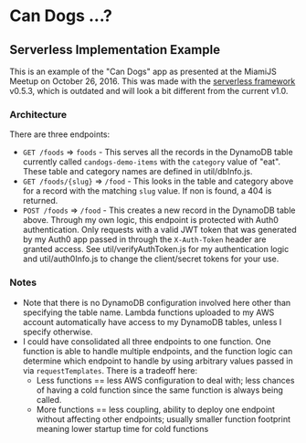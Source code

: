 # Can Dogs ...?
## Serverless Implementation Example

This is an example of the "Can Dogs" app as presented at the MiamiJS Meetup on October 26, 2016. This was made with the [serverless framework](http://serverless.com) v0.5.3, which is outdated and will look a bit different from the current v1.0.

### Architecture

There are three endpoints:

- `GET /foods` => `foods` - This serves all the records in the DynamoDB table currently called `candogs-demo-items` with the `category` value of "eat". These table and category names are defined in util/dbInfo.js.
- `GET /foods/{slug}` => `/food` - This looks in the table and category above for a record with the matching `slug` value. If non is found, a 404 is returned.
- `POST /foods` => `/food` - This creates a new record in the DynamoDB table above. Through my own logic, this endpoint is protected with Auth0 authentication. Only requests with a valid JWT token that was generated by my Auth0 app passed in through the `X-Auth-Token` header are granted access. See util/verifyAuthToken.js for my authentication logic and util/auth0Info.js to change the client/secret tokens for your use.

### Notes

- Note that there is no DynamoDB configuration involved here other than specifying the table name. Lambda functions uploaded to my AWS account automatically have access to my DynamoDB tables, unless I specify otherwise.
- I could have consolidated all three endpoints to one function. One function is able to handle multiple endpoints, and the function logic can determine which endpoint to handle by using arbitrary values passed in via `requestTemplates`. There is a tradeoff here:
  - Less functions == less AWS configuration to deal with; less chances of having a cold function since the same function is always being called.
  - More functions == less coupling, ability to deploy one endpoint without affecting other endpoints; usually smaller function footprint meaning lower startup time for cold functions
